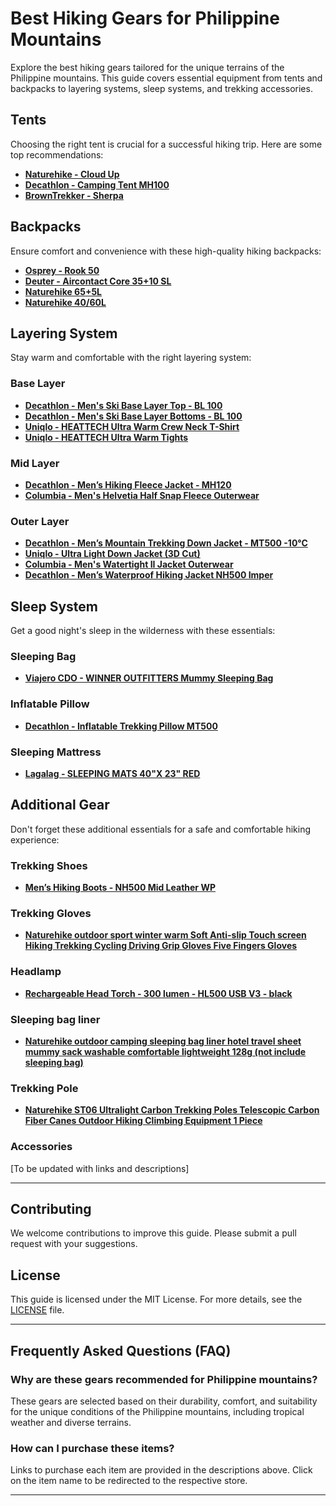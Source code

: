 # Best Hiking Gears for Philippine Mountains

Explore the best hiking gears tailored for the unique terrains of the Philippine mountains. This guide covers essential equipment from tents and backpacks to layering systems, sleep systems, and trekking accessories. 

## Tents
Choosing the right tent is crucial for a successful hiking trip. Here are some top recommendations:

- **[Naturehike - Cloud Up](https://www.lazada.com.ph/products/naturehike-cloud-up-series-1-2-3-person-portable-ultralight-weight-outdoor-camping-hiking-cycling-waterproof-3-season-camp-tent-in-210t-20d-original-upgraded-version-nature-hike-i3144531764-s15611896039.html?)**
- **[Decathlon - Camping Tent MH100](https://www.decathlon.ph/p/camping-tent-mh100-2-person-quechua-8513471.html)**
- **[BrownTrekker - Sherpa](https://shopee.ph/%E2%9D%A4%EF%B8%8F-COD-ok-SHERPA-LIGHTS-FREE-STANDING-TENT-i.134464594.10111911035?sp_atk=15431f44-6760-45ea-a228-52a24de7c2ed&xptdk=15431f44-6760-45ea-a228-52a24de7c2ed)**

## Backpacks
Ensure comfort and convenience with these high-quality hiking backpacks:

- **[Osprey - Rook 50](https://www.osprey.com/ph/en/rook-50-rook50-136?color=Black)**
- **[Deuter - Aircontact Core 35+10 SL](https://www.deuter.com/int-en/shop/backpacks/p1403337-backpacking-packs-aircontact-core-35-10-sl)**
- **[Naturehike 65+5L](https://www.lazada.com.ph/products/naturehike-high-quality-outdoor-mountaineering-climbing-backpack-camping-65l-55l-45l-large-capacity-waterproof-hiking-backpacks-with-rain-covershipping-from-the-philippines-i3214321648-s16119099222.html?)**
- **[Naturehike 40/60L](https://www.lazada.com.ph/products/naturehike-40l60l-large-capacity-backpack-camping-hiking-climbing-backpacks-breathable-lightweight-travel-aluminum-frame-mountaineering-backpack-with-rain-covershipping-from-the-philippines-i1291456112-s20191972978.html?)**

## Layering System
Stay warm and comfortable with the right layering system:

### Base Layer
- **[Decathlon - Men's Ski Base Layer Top - BL 100](https://www.decathlon.ph/p/men-s-ski-base-layer-top-bl-100-black-wedze-8510029.html)**
- **[Decathlon - Men's Ski Base Layer Bottoms - BL 100](https://www.decathlon.ph/p/m-ski-thermal-base-layer-bottoms-bl-100-black-wedze-8510030.html)**
- **[Uniqlo - HEATTECH Ultra Warm Crew Neck T-Shirt](https://www.uniqlo.com/ph/en/products/E461011-000?colorCode=COL09&sizeCode=SMA003)**
- **[Uniqlo - HEATTECH Ultra Warm Tights](https://www.uniqlo.com/ph/en/products/E461015-000?colorCode=COL08&sizeCode=SMA003)**

### Mid Layer
- **[Decathlon - Men’s Hiking Fleece Jacket - MH120](https://www.decathlon.ph/p/men-s-hiking-fleece-jacket-mh120-quechua-8606098.html)**
- **[Columbia - Men's Helvetia Half Snap Fleece Outerwear](https://columbiasportswear.ph/products/helvetia-half-snap-fleece-outerwear-1000450464?_pos=8&_sid=21688007b&_ss=r)**

### Outer Layer
- **[Decathlon - Men’s Mountain Trekking Down Jacket - MT500 -10°C](https://www.decathlon.ph/p/men-s-mountain-trekking-down-jacket-mt500-10-c-forclaz-8317909.html)**
- **[Uniqlo - Ultra Light Down Jacket (3D Cut)](https://www.uniqlo.com/ph/en/products/E459619-000?colorCode=COL09&sizeCode=SMA003)**
- **[Columbia - Men's Watertight II Jacket Outerwear](https://columbiasportswear.ph/products/watertight-ii-jacket-s23-outerwear-1000116607?_pos=2&_sid=c55a83853&_ss=r)**
- **[Decathlon - Men’s Waterproof Hiking Jacket NH500 Imper](https://www.decathlon.ph/p/men-s-waterproof-hiking-jacket-nh500-imper-quechua-8785166.html)**

## Sleep System
Get a good night's sleep in the wilderness with these essentials:

### Sleeping Bag
- **[Viajero CDO - WINNER OUTFITTERS Mummy Sleeping Bag](https://shopee.ph/WINNER-OUTFITTERS-Mummy-Sleeping-Bag-i.95308948.19409254811?xptdk=d618f1ef-6c6e-4153-9205-9b6a0a972522)**

### Inflatable Pillow
- **[Decathlon - Inflatable Trekking Pillow MT500](https://www.decathlon.ph/p/inflatable-trekking-pillow-mt500-forclaz-8772596.html)**

### Sleeping Mattress
- **[Lagalag - SLEEPING MATS 40"X 23" RED](https://shopee.ph/LAGALAG-SLEEPING-MATS-40-X-23-RED-i.90296472.1501403743)**

## Additional Gear
Don't forget these additional essentials for a safe and comfortable hiking experience:

### Trekking Shoes
- **[Men’s Hiking Boots - NH500 Mid Leather WP](https://www.decathlon.ph/p/men-s-hiking-boots-nh500-mid-leather-wp-quechua-8668913.html?indexName=prod_pim_v2_index&queryID=cdb5c7f9599caaf7f632a5f771ff3d7b)**

### Trekking Gloves
- **[Naturehike outdoor sport winter warm Soft Anti-slip Touch screen Hiking Trekking Cycling Driving Grip Gloves Five Fingers Gloves](https://www.lazada.com.ph/products/i3479110630-s17898457688.html?urlFlag=true&mp=1&tradePath=omItm&tradeOrderId=883308563552660&tradeOrderLineId=883308563652660&spm=spm%3Da2o42.order_details.item_title.1)**

### Headlamp
- **[Rechargeable Head Torch - 300 lumen - HL500 USB V3 - black](https://www.decathlon.ph/p/rechargeable-head-torch-300-lumen-hl500-usb-v3-black-forclaz-8883095.html?indexName=prod_pim_v2_index&queryID=6099afdbb7e9901da93970a3f662ced0)**

### Sleeping bag liner
- **[Naturehike outdoor camping sleeping bag liner hotel travel sheet mummy sack washable comfortable lightweight 128g (not include sleeping bag)](https://www.lazada.com.ph/products/i4500681749-s25725308590.html?urlFlag=true&mp=1&tradePath=omItm&tradeOrderId=883308563552660&tradeOrderLineId=883308563752660&spm=spm%3Da2o42.order_details.item_title.1)**

### Trekking Pole
- **[Naturehike ST06 Ultralight Carbon Trekking Poles Telescopic Carbon Fiber Canes Outdoor Hiking Climbing Equipment 1 Piece](https://www.lazada.com.ph/products/i4463553655-s25370152831.html?urlFlag=true&mp=1&tradePath=omItm&tradeOrderId=883308563552660&tradeOrderLineId=883308563852660&spm=spm%3Da2o42.order_details.item_title.1)**

### Accessories
[To be updated with links and descriptions]

---

## Contributing
We welcome contributions to improve this guide. Please submit a pull request with your suggestions.

## License
This guide is licensed under the MIT License. For more details, see the [LICENSE](LICENSE) file.

---

## Frequently Asked Questions (FAQ)

### Why are these gears recommended for Philippine mountains?
These gears are selected based on their durability, comfort, and suitability for the unique conditions of the Philippine mountains, including tropical weather and diverse terrains.

### How can I purchase these items?
Links to purchase each item are provided in the descriptions above. Click on the item name to be redirected to the respective store.

---

<!-- For more hiking tips and gear recommendations, follow us on [Twitter](https://twitter.com/hikinggearsph) and [Facebook](https://www.facebook.com/hikinggearsph). -->

